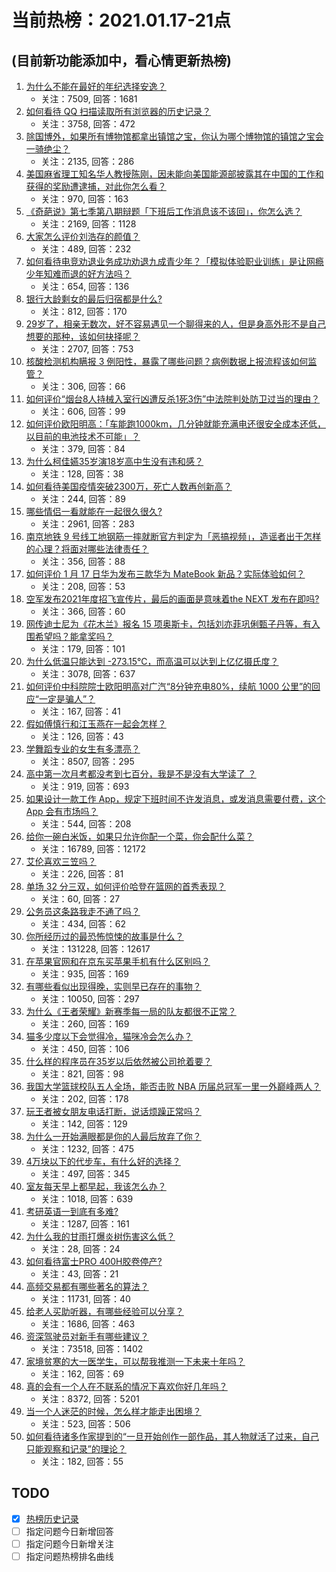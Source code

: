 # 当前热榜：2021.01.17-21点
## (目前新功能添加中，看心情更新热榜)
1. [为什么不能在最好的年纪选择安逸？](https://www.zhihu.com/question/433551479)
    * 关注：7509, 回答：1681
2. [如何看待 QQ 扫描读取所有浏览器的历史记录？](https://www.zhihu.com/question/439768601)
    * 关注：3758, 回答：472
3. [除国博外，如果所有博物馆都拿出镇馆之宝，你认为哪个博物馆的镇馆之宝会一骑绝尘？](https://www.zhihu.com/question/439459795)
    * 关注：2135, 回答：286
4. [美国麻省理工知名华人教授陈刚，因未能向美国能源部披露其在中国的工作和获得的奖励遭逮捕，对此你怎么看？](https://www.zhihu.com/question/439471910)
    * 关注：970, 回答：163
5. [《奇葩说》第七季第八期辩题「下班后工作消息该不该回」，你怎么选？](https://www.zhihu.com/question/439692187)
    * 关注：2169, 回答：1128
6. [大家怎么评价刘浩存的颜值？](https://www.zhihu.com/question/415082238)
    * 关注：489, 回答：232
7. [如何看待电竞劝退业务成功劝退九成青少年？「模拟体验职业训练」是让网瘾少年知难而退的好方法吗？](https://www.zhihu.com/question/439147407)
    * 关注：654, 回答：136
8. [银行大龄剩女的最后归宿都是什么?](https://www.zhihu.com/question/429775260)
    * 关注：812, 回答：170
9. [29岁了，相亲无数次，好不容易遇见一个聊得来的人，但是身高外形不是自己想要的那种，该如何抉择呢？](https://www.zhihu.com/question/422905675)
    * 关注：2707, 回答：753
10. [核酸检测机构瞒报 3 例阳性，暴露了哪些问题？病例数据上报流程该如何监管？](https://www.zhihu.com/question/439833126)
    * 关注：306, 回答：66
11. [如何评价“烟台8人持械入室行凶遭反杀1死3伤”中法院判处防卫过当的理由？](https://www.zhihu.com/question/439477371)
    * 关注：606, 回答：99
12. [如何评价欧阳明高：「车能跑1000km，几分钟就能充满电还很安全成本还低，以目前的电池技术不可能」？](https://www.zhihu.com/question/439729404)
    * 关注：379, 回答：84
13. [为什么柯佳嬿35岁演18岁高中生没有违和感？](https://www.zhihu.com/question/438957474)
    * 关注：128, 回答：38
14. [如何看待美国疫情突破2300万，死亡人数再创新高？](https://www.zhihu.com/question/439147106)
    * 关注：244, 回答：89
15. [哪些情侣一看就能在一起很久很久?](https://www.zhihu.com/question/309398217)
    * 关注：2961, 回答：283
16. [南京地铁 9 号线工地钢筋一摔就断官方判定为「恶搞视频」，造谣者出于怎样的心理？将面对哪些法律责任？](https://www.zhihu.com/question/438720571)
    * 关注：356, 回答：88
17. [如何评价 1 月 17 日华为发布三款华为 MateBook 新品？实际体验如何？](https://www.zhihu.com/question/439804938)
    * 关注：208, 回答：53
18. [空军发布2021年度招飞宣传片，最后的画面是意味着the NEXT 发布在即吗?](https://www.zhihu.com/question/438066522)
    * 关注：366, 回答：60
19. [网传迪士尼为《花木兰》报名 15 项奥斯卡，包括刘亦菲巩俐甄子丹等，有入围希望吗？能拿奖吗？](https://www.zhihu.com/question/439793872)
    * 关注：179, 回答：101
20. [为什么低温只能达到 -273.15℃，而高温可以达到上亿亿摄氏度？](https://www.zhihu.com/question/405858890)
    * 关注：3078, 回答：637
21. [如何评价中科院院士欧阳明高对广汽“8分钟充电80%，续航 1000 公里”的回应“一定是骗人”？](https://www.zhihu.com/question/439766088)
    * 关注：167, 回答：41
22. [假如傅慎行和江玉燕在一起会怎样？](https://www.zhihu.com/question/437332248)
    * 关注：126, 回答：43
23. [学舞蹈专业的女生有多漂亮？](https://www.zhihu.com/question/55105201)
    * 关注：8507, 回答：295
24. [高中第一次月考都没考到七百分，我是不是没有大学读了   ？](https://www.zhihu.com/question/425753616)
    * 关注：919, 回答：693
25. [如果设计一款工作 App，规定下班时间不许发消息，或发消息需要付费，这个 App 会有市场吗？](https://www.zhihu.com/question/439733944)
    * 关注：544, 回答：208
26. [给你一碗白米饭，如果只允许你配一个菜，你会配什么菜？](https://www.zhihu.com/question/413602542)
    * 关注：16789, 回答：12172
27. [艾伦喜欢三笠吗？](https://www.zhihu.com/question/377333434)
    * 关注：226, 回答：81
28. [单场 32 分三双，如何评价哈登在篮网的首秀表现？](https://www.zhihu.com/question/439760452)
    * 关注：60, 回答：27
29. [公务员这条路我走不通了吗？](https://www.zhihu.com/question/439192444)
    * 关注：434, 回答：62
30. [你所经历过的最恐怖惊悚的故事是什么？](https://www.zhihu.com/question/21490596)
    * 关注：131228, 回答：12617
31. [在苹果官网和在京东买苹果手机有什么区别吗？](https://www.zhihu.com/question/381430800)
    * 关注：935, 回答：169
32. [有哪些看似出现得晚，实则早已存在的事物？](https://www.zhihu.com/question/29201534)
    * 关注：10050, 回答：297
33. [为什么《王者荣耀》新赛季每一局的队友都很不正常？](https://www.zhihu.com/question/439581801)
    * 关注：260, 回答：169
34. [猫多少度以下会觉得冷，猫咪冷会怎么办？](https://www.zhihu.com/question/418412189)
    * 关注：450, 回答：106
35. [什么样的程序员在35岁以后依然被公司抢着要？](https://www.zhihu.com/question/437925439)
    * 关注：821, 回答：98
36. [我国大学篮球校队五人全场，能否击败 NBA 历届总冠军一里一外巅峰两人？](https://www.zhihu.com/question/437842131)
    * 关注：202, 回答：178
37. [玩王者被女朋友电话打断，说话烦躁正常吗？](https://www.zhihu.com/question/437454570)
    * 关注：142, 回答：129
38. [为什么一开始满眼都是你的人最后放弃了你？](https://www.zhihu.com/question/437654996)
    * 关注：1232, 回答：475
39. [4万块以下的代步车，有什么好的选择？](https://www.zhihu.com/question/439347168)
    * 关注：497, 回答：345
40. [室友每天早上都早起，我该怎么办？](https://www.zhihu.com/question/298972541)
    * 关注：1018, 回答：639
41. [考研英语一到底有多难?](https://www.zhihu.com/question/366357267)
    * 关注：1287, 回答：161
42. [为什么我的甘雨打爆炎树伤害这么低？](https://www.zhihu.com/question/439158213)
    * 关注：28, 回答：24
43. [如何看待富士PRO 400H胶卷停产?](https://www.zhihu.com/question/439467259)
    * 关注：43, 回答：21
44. [高频交易都有哪些著名的算法？](https://www.zhihu.com/question/23667442)
    * 关注：11731, 回答：40
45. [给老人买助听器，有哪些经验可以分享？](https://www.zhihu.com/question/19586917)
    * 关注：1686, 回答：463
46. [资深驾驶员对新手有哪些建议？](https://www.zhihu.com/question/23880443)
    * 关注：73518, 回答：1402
47. [家境贫寒的大一医学生，可以帮我推测一下未来十年吗？](https://www.zhihu.com/question/438901042)
    * 关注：162, 回答：69
48. [真的会有一个人在不联系的情况下喜欢你好几年吗？](https://www.zhihu.com/question/430821316)
    * 关注：8372, 回答：5201
49. [当一个人迷茫的时候，怎么样才能走出困境？](https://www.zhihu.com/question/431783686)
    * 关注：523, 回答：506
50. [如何看待诸多作家提到的“一旦开始创作一部作品，其人物就活了过来，自己只能观察和记录”的理论？](https://www.zhihu.com/question/436057522)
    * 关注：182, 回答：55
## TODO
* [x] [热榜历史记录](hot_history/AllHot.md)
* [ ] 指定问题今日新增回答
* [ ] 指定问题今日新增关注
* [ ] 指定问题热榜排名曲线
